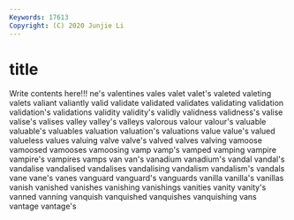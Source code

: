 ```yaml
---
Keywords: 17613
Copyright: (C) 2020 Junjie Li
---
```


# title

Write contents here!!!
ne's
valentines 
vales 
valet 
valet's 
valeted 
valeting 
valets 
valiant 
valiantly 
valid
validate 
validated 
validates 
validating 
validation 
validation's 
validations 
validity 
validity's 
validly
validness 
validness's 
valise 
valise's 
valises 
valley 
valley's 
valleys 
valorous 
valour
valour's 
valuable 
valuable's 
valuables 
valuation 
valuation's 
valuations 
value 
value's 
valued
valueless 
values 
valuing 
valve 
valve's 
valved 
valves 
valving 
vamoose 
vamoosed
vamooses 
vamoosing 
vamp 
vamp's 
vamped 
vamping 
vampire 
vampire's 
vampires 
vamps
van 
van's 
vanadium 
vanadium's 
vandal 
vandal's 
vandalise 
vandalised 
vandalises 
vandalising
vandalism 
vandalism's 
vandals 
vane 
vane's 
vanes 
vanguard 
vanguard's 
vanguards 
vanilla
vanilla's 
vanillas 
vanish 
vanished 
vanishes 
vanishing 
vanishings 
vanities 
vanity 
vanity's
vanned 
vanning 
vanquish 
vanquished 
vanquishes 
vanquishing 
vans 
vantage 
vantage's 
